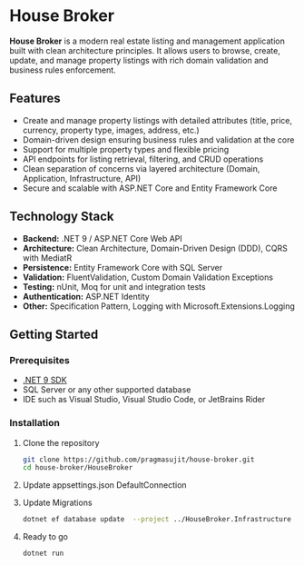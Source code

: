 # House Broker

**House Broker** is a modern real estate listing and management application built with clean architecture principles. It allows users to browse, create, update, and manage property listings with rich domain validation and business rules enforcement.

## Features

- Create and manage property listings with detailed attributes (title, price, currency, property type, images, address, etc.)
- Domain-driven design ensuring business rules and validation at the core
- Support for multiple property types and flexible pricing
- API endpoints for listing retrieval, filtering, and CRUD operations
- Clean separation of concerns via layered architecture (Domain, Application, Infrastructure, API)
- Secure and scalable with ASP.NET Core and Entity Framework Core

## Technology Stack

- **Backend:** .NET 9 / ASP.NET Core Web API
- **Architecture:** Clean Architecture, Domain-Driven Design (DDD), CQRS with MediatR
- **Persistence:** Entity Framework Core with SQL Server
- **Validation:** FluentValidation, Custom Domain Validation Exceptions
- **Testing:** nUnit, Moq for unit and integration tests
- **Authentication:** ASP.NET Identity
- **Other:** Specification Pattern, Logging with Microsoft.Extensions.Logging

## Getting Started

### Prerequisites

- [.NET 9 SDK](https://dotnet.microsoft.com/en-us/download/dotnet/9.0)
- SQL Server or any other supported database
- IDE such as Visual Studio, Visual Studio Code, or JetBrains Rider

### Installation

1. Clone the repository

   ```bash
   git clone https://github.com/pragmasujit/house-broker.git
   cd house-broker/HouseBroker
2. Update appsettings.json DefaultConnection
3. Update Migrations
   ```bash
   dotnet ef database update  --project ../HouseBroker.Infrastructure

4. Ready to go
   ```bash
   dotnet run
